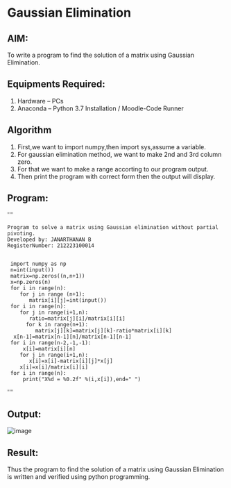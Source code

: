 # Gaussian Elimination

## AIM:
To write a program to find the solution of a matrix using Gaussian Elimination.

## Equipments Required:
1. Hardware – PCs
2. Anaconda – Python 3.7 Installation / Moodle-Code Runner

## Algorithm
1. First,we want to import numpy,then import sys,assume a variable.
2. For gaussian elimination method, we want to make 2nd and 3rd column zero.
3. For that we want to make a range accorting to our program output.
4. Then print the program with correct form then the output will display.


## Program:
'''

    Program to solve a matrix using Gaussian elimination without partial pivoting.
    Developed by: JANARTHANAN B
    RegisterNumber: 212223100014


     import numpy as np
     n=int(input())
     matrix=np.zeros((n,n+1))
     x=np.zeros(n)
     for i in range(n):
        for j in range (n+1):
           matrix[i][j]=int(input())
     for i in range(n):
        for j in range(i+1,n):
           ratio=matrix[j][i]/matrix[i][i]
          for k in range(n+1):
             matrix[j][k]=matrix[j][k]-ratio*matrix[i][k]
      x[n-1]=matrix[n-1][n]/matrix[n-1][n-1]
     for i in range(n-2,-1,-1):
         x[i]=matrix[i][n]
        for j in range(i+1,n):
           x[i]=x[i]-matrix[i][j]*x[j]
        x[i]=x[i]/matrix[i][i]
     for i in range(n):
         print("X%d = %0.2f" %(i,x[i]),end=" ")
        
'''
## Output:
![image](https://github.com/jokerjana/Gaussian/assets/147173630/aa10574d-51f5-4de1-b7df-78c8d2be4e93)



## Result:
Thus the program to find the solution of a matrix using Gaussian Elimination is written and verified using python programming.

